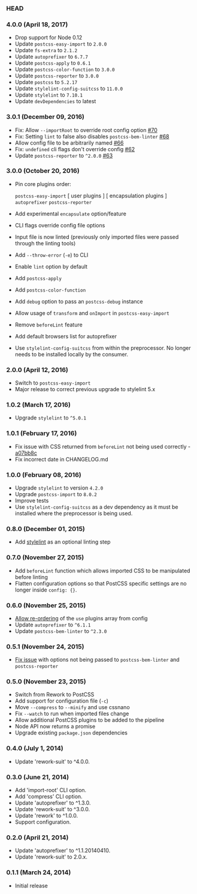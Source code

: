 ### HEAD

### 4.0.0 (April 18, 2017)

* Drop support for Node 0.12
* Update `postcss-easy-import` to `2.0.0`
* Update `fs-extra` to `2.1.2`
* Update `autoprefixer` to `6.7.7`
* Update `postcss-apply` to `0.6.1`
* Update `postcss-color-function` to `3.0.0`
* Update `postcss-reporter` to `3.0.0`
* Update `postcss` to `5.2.17`
* Update `stylelint-config-suitcss` to `11.0.0`
* Update `stylelint` to `7.10.1`
* Update `devDependencies` to latest

### 3.0.1 (December 09, 2016)

* Fix: Allow `--importRoot` to override root config option [#70](https://github.com/suitcss/preprocessor/pull/70)
* Fix: Setting `lint` to false also disables `postcss-bem-linter` [#68](https://github.com/suitcss/preprocessor/pull/68)
* Allow config file to be arbitrarily named [#66](https://github.com/suitcss/preprocessor/pull/66)
* Fix: `undefined` cli flags don't override config [#62](https://github.com/suitcss/preprocessor/pull/62)
* Update `postcss-reporter` to `^2.0.0` [#63](https://github.com/suitcss/preprocessor/pull/63)

### 3.0.0 (October 20, 2016)

* Pin core plugins order:

  `postcss-easy-import`
  [ user plugins ]
  [ encapsulation plugins ]
  `autoprefixer`
  `postcss-reporter`
* Add experimental `encapsulate` option/feature
* CLI flags override config file options
* Input file is now linted (previously only imported files were passed through
  the linting tools)
* Add `--throw-error` (`-e`) to CLI
* Enable `lint` option by default
* Add `postcss-apply`
* Add `postcss-color-function`
* Add `debug` option to pass an `postcss-debug` instance
* Allow usage of `transform` and `onImport` in `postcss-easy-import`
* Remove `beforeLint` feature
* Add default browsers list for autoprefixer
* Use `stylelint-config-suitcss` from within the preprocessor. No longer needs
  to be installed locally by the consumer.

### 2.0.0 (April 12, 2016)

* Switch to `postcss-easy-import`
* Major release to correct previous upgrade to stylelint 5.x

### 1.0.2 (March 17, 2016)

* Upgrade `stylelint` to `^5.0.1`

### 1.0.1 (February 17, 2016)

* Fix issue with CSS returned from `beforeLint` not being used correctly - [a07bb8c](https://github.com/suitcss/preprocessor/commit/a07bb8c7b416c3df36c3f88b1fc1600aa6a39d61)
* Fix incorrect date in CHANGELOG.md

### 1.0.0 (February 08, 2016)

* Upgrade `stylelint` to version `4.2.0`
* Upgrade `postcss-import` to `8.0.2`
* Improve tests
* Use `stylelint-config-suitcss` as a dev dependency as it must be installed
where the preprocessor is being used.

### 0.8.0 (December 01, 2015)

* Add [stylelint](http://stylelint.io/) as an optional linting step

### 0.7.0 (November 27, 2015)

* Add `beforeLint` function which allows imported CSS to be manipulated before linting
* Flatten configuration options so that PostCSS specific settings are no longer
inside `config: {}`.

### 0.6.0 (November 25, 2015)

* [Allow re-ordering](https://github.com/suitcss/preprocessor/pull/15) of the `use` plugins array from config
* Update `autoprefixer` to `^6.1.1`
* Update `postcss-bem-linter` to `^2.3.0`

### 0.5.1 (November 24, 2015)

* [Fix issue](https://github.com/suitcss/preprocessor/issues/13) with options not being passed to `postcss-bem-linter` and `postcss-reporter`

### 0.5.0 (November 23, 2015)

* Switch from Rework to PostCSS
* Add support for configuration file (`-c`)
* Move `--compress` to `--minify` and use cssnano
* Fix `--watch` to run when imported files change
* Allow additional PostCSS plugins to be added to the pipeline
* Node API now returns a promise
* Upgrade existing `package.json` dependencies

### 0.4.0 (July 1, 2014)

* Update 'rework-suit' to ^4.0.0.

### 0.3.0 (June 21, 2014)

* Add 'import-root' CLI option.
* Add 'compress' CLI option.
* Update 'autoprefixer' to ^1.3.0.
* Update 'rework-suit' to ^3.0.0.
* Update 'rework' to ^1.0.0.
* Support configuration.

### 0.2.0 (April 21, 2014)

* Update 'autoprefixer' to ^1.1.20140410.
* Update 'rework-suit' to 2.0.x.

### 0.1.1 (March 24, 2014)

* Initial release
